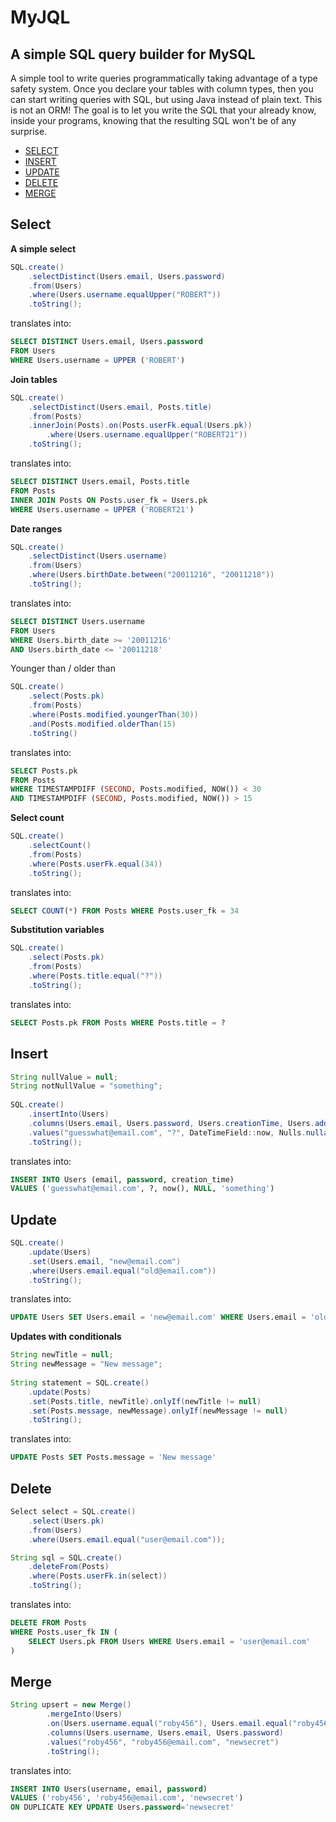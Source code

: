 # MyJQL
## A simple SQL query builder for MySQL

A simple tool to write queries programmatically taking advantage of a type safety system.
Once you declare your tables with column types, then you can start writing queries with SQL, but using Java instead of plain text.
This is not an ORM!
The goal is to let you write the SQL that your already know, inside your programs, knowing that the resulting SQL won't be of any surprise.

* [SELECT](#select)
* [INSERT](#insert)
* [UPDATE](#update)
* [DELETE](#delete)
* [MERGE](#merge)

## <a name="select"></a>Select
__A simple select__
```java
SQL.create()
	.selectDistinct(Users.email, Users.password)
	.from(Users)
	.where(Users.username.equalUpper("ROBERT"))
	.toString();
```
translates into:
```sql
SELECT DISTINCT Users.email, Users.password 
FROM Users
WHERE Users.username = UPPER ('ROBERT')
```

__Join tables__
```java
SQL.create()
	.selectDistinct(Users.email, Posts.title)
	.from(Posts)
	.innerJoin(Posts).on(Posts.userFk.equal(Users.pk))
        .where(Users.username.equalUpper("ROBERT21"))
	.toString();
```
translates into:
```sql
SELECT DISTINCT Users.email, Posts.title
FROM Posts
INNER JOIN Posts ON Posts.user_fk = Users.pk
WHERE Users.username = UPPER ('ROBERT21')
```

__Date ranges__
```java
SQL.create()
	.selectDistinct(Users.username)
	.from(Users)
	.where(Users.birthDate.between("20011216", "20011218"))
	.toString();
```
translates into:
```sql
SELECT DISTINCT Users.username
FROM Users
WHERE Users.birth_date >= '20011216'
AND Users.birth_date <= '20011218'
```

Younger than / older than
```java
SQL.create()
	.select(Posts.pk)
	.from(Posts)
	.where(Posts.modified.youngerThan(30))
	.and(Posts.modified.olderThan(15)
	.toString()
```
translates into:
```sql
SELECT Posts.pk
FROM Posts
WHERE TIMESTAMPDIFF (SECOND, Posts.modified, NOW()) < 30
AND TIMESTAMPDIFF (SECOND, Posts.modified, NOW()) > 15
```

__Select count__
```java
SQL.create()
	.selectCount()
	.from(Posts)
	.where(Posts.userFk.equal(34))
	.toString();
```
translates into:
```sql
SELECT COUNT(*) FROM Posts WHERE Posts.user_fk = 34
```

__Substitution variables__
```java
SQL.create()
	.select(Posts.pk)
	.from(Posts)
	.where(Posts.title.equal("?"))
	.toString();
```
translates into:
```sql
SELECT Posts.pk FROM Posts WHERE Posts.title = ?
```

## <a name="insert"></a>Insert

```java
String nullValue = null;
String notNullValue = "something";
        
SQL.create()
    .insertInto(Users)
    .columns(Users.email, Users.password, Users.creationTime, Users.address, Users.notes)
    .values("guesswhat@email.com", "?", DateTimeField::now, Nulls.nullable(nullValue), Nulls.nullable(notNullValue))
    .toString();
```
translates into:
```sql
INSERT INTO Users (email, password, creation_time) 
VALUES ('guesswhat@email.com', ?, now(), NULL, 'something')
```

## <a name="update"></a>Update

```java
SQL.create()
    .update(Users)
    .set(Users.email, "new@email.com")
    .where(Users.email.equal("old@email.com"))
    .toString();
```
translates into:
```sql
UPDATE Users SET Users.email = 'new@email.com' WHERE Users.email = 'old@email.com'
```

__Updates with conditionals__
```java
String newTitle = null;
String newMessage = "New message";
        
String statement = SQL.create()
    .update(Posts)
    .set(Posts.title, newTitle).onlyIf(newTitle != null)
    .set(Posts.message, newMessage).onlyIf(newMessage != null)
    .toString();
```
translates into:
```sql
UPDATE Posts SET Posts.message = 'New message'
```

## <a name="delete"></a>Delete

```java
Select select = SQL.create()
    .select(Users.pk)
    .from(Users)
    .where(Users.email.equal("user@email.com"));

String sql = SQL.create()
    .deleteFrom(Posts)
    .where(Posts.userFk.in(select))
    .toString();
```
translates into:
```sql
DELETE FROM Posts 
WHERE Posts.user_fk IN (
    SELECT Users.pk FROM Users WHERE Users.email = 'user@email.com'
)
```

## <a name="merge"></a>Merge

```java
String upsert = new Merge()
        .mergeInto(Users)
        .on(Users.username.equal("roby456"), Users.email.equal("roby456@email.com"))
        .columns(Users.username, Users.email, Users.password)
        .values("roby456", "roby456@email.com", "newsecret")
        .toString();
```
translates into:
```sql
INSERT INTO Users(username, email, password)
VALUES ('roby456', 'roby456@email.com', 'newsecret')
ON DUPLICATE KEY UPDATE Users.password='newsecret'
```